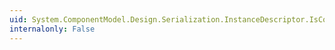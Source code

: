 ```yaml
---
uid: System.ComponentModel.Design.Serialization.InstanceDescriptor.IsComplete
internalonly: False
---
```

